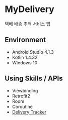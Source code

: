 # MyDelivery
택배 배송 추적 서비스 앱

## Environment
- Android Studio 4.1.3
- Kotlin 1.4.32
- Windows 10

## Using Skills / APIs
- Viewbinding
- Retrofit2
- Room
- Coroutine
- [Delivery Tracker](https://tracker.delivery/guide)
